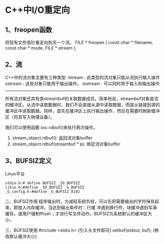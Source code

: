 # C++中I/O重定向

## 1、freopen函数
将现有文件指针重定向到另一个流。
FILE * freopen ( const char * filename, const char * mode, FILE * stream );

## 2、流
C++中的流对象主要有三种类型:
istream : 此类型的流对象只能从流执行输入操作
ostream : 这些对象只能用于输出操作。
iostream : 可以同时用于输入和输出操作

---
所有流对象还具有类streambuf的关联数据成员。简单地说，streambuf对象是流的缓冲区。从流中读取数据时，我们不会直接从源中读取数据，而是从链接到源的缓冲区中读取数据。同样，首先在缓冲区上执行输出操作，然后在需要时刷新缓冲区（将其写入物理设备）。

我们可以使用函数 ios::rdbuf()来执行两次操作。
1) stream_object.rdbuf(): 返回流对象buffer
2) stream_object.rdbuf(streambuf * p): 绑定流对象buffer

## 3、BUFSIZ定义
Linux平台
```
stdio.h:# define BUFSIZ _IO_BUFSIZ
libio.h:#define _IO_BUFSIZ _G_BUFSIZ
_G_config.h:#define _G_BUFSIZ 8192
```

二、BUFSIZ作用
程序输出时，为减轻系统负担，可以先将需要输出的字符保存起来，即放入内存缓冲。当达到输出条件时：行缓
冲遇到换行符，块缓冲遇到写满缓存，或用户强制fflush；才进行写文件动作。BUFSIZ为系统默认的缓冲区大小。

三、BUFSIZ使用
   #include <stdio.h> (引入头文件即可)
   setbuf(stdout, buf); (修改默认缓冲大小)
